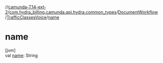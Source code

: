 //[camunda-7.14-ext-2](../../../../index.md)/[com.hydra_billing.camunda.api.hydra.common_types](../../index.md)/[DocumentWorkflow](../index.md)/[TrafficClassesVoice](index.md)/[name](name.md)

# name

[jvm]\
val [name](name.md): String
